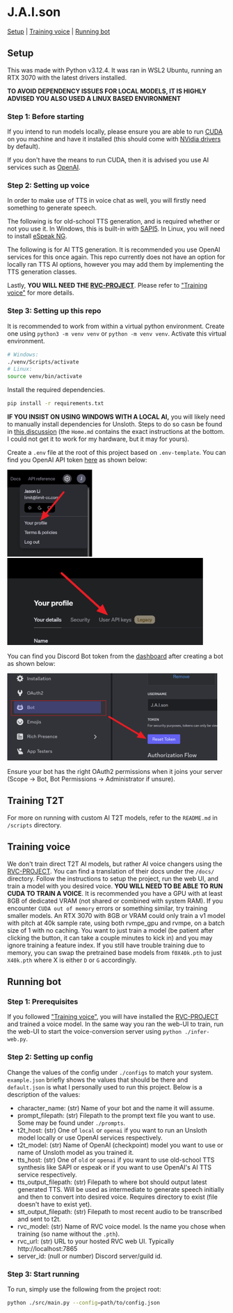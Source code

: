 # J.A.I.son
[Setup](#setup) | [Training voice](#training-voice) | [Running bot](#running-bot)

## Setup
This was made with Python v3.12.4. It was ran in WSL2 Ubuntu, running an RTX 3070 with the latest drivers installed.

**TO AVOID DEPENDENCY ISSUES FOR LOCAL MODELS, IT IS HIGHLY ADVISED YOU ALSO USED A LINUX BASED ENVIRONMENT**

### Step 1: Before starting
If you intend to run models locally, please ensure you are able to run [CUDA](https://developer.nvidia.com/cuda-toolkit) on you machine and have it installed (this should come with [NVidia drivers](https://www.nvidia.com/en-us/drivers/) by default).

If you don't have the means to run CUDA, then it is advised you use AI services such as [OpenAI](https://platform.openai.com/docs/overview).

### Step 2: Setting up voice
In order to make use of TTS in voice chat as well, you will firstly need something to generate speech.

The following is for old-school TTS generation, and is required whether or not you use it. In Windows, this is built-in with [SAPI5](https://learn.microsoft.com/en-us/previous-versions/windows/desktop/ms723627(v=vs.85)). In Linux, you will need to install [eSpeak NG](https://github.com/espeak-ng/espeak-ng/blob/master/docs/guide.md).

The following is for AI TTS generation. It is recommended you use OpenAI services for this once again. This repo currently does not have an option for locally ran TTS AI options, however you may add them by implementing the TTS generation classes.

Lastly, **YOU WILL NEED THE [RVC-PROJECT](https://github.com/limitcantcode/Retrieval-based-Voice-Conversion-WebUI)**. Please refer to ["Training voice"](#training-voice) for more details.

### Step 3: Setting up this repo
It is recommended to work from within a virtual python environment. Create one using `python3 -m venv venv` or `python -m venv venv`.
Activate this virtual environment.
```bash
# Windows:
./venv/Scripts/activate
# Linux:
source venv/bin/activate
```

Install the required dependencies.
```bash
pip install -r requirements.txt
```

**IF YOU INSIST ON USING WINDOWS WITH A LOCAL AI,** you will likely need to manually install dependencies for Unsloth. Steps to do so casn be found in [this discussion](https://github.com/unslothai/unsloth/issues/210#issuecomment-1977988036) (the `Home.md` contains the exact instructions at the bottom. I could not get it to work for my hardware, but it may for yours).

Create a `.env` file at the root of this project based on `.env-template`.
You can find you OpenAI API token [here](https://platform.openai.com/api-keys) as shown below:

<img src="./assets/openai_1.png" alt="openai api token location 1" height="200"/>
<img src="./assets/openai_2.png" alt="openai api token location 2" height="200"/>

You can find you Discord Bot token from the [dashboard](https://discord.com/developers/applications) after creating a bot as shown below:

<img src="./assets/discord_1.png" alt="discord bot token location" height="200"/>

Ensure your bot has the right OAuth2 permissions when it joins your server (Scope -> Bot, Bot Permissions -> Administrator if unsure).

## Training T2T
For more on running with custom AI T2T models, refer to the `README.md` in `/scripts` directory.

## Training voice
We don't train direct T2T AI models, but rather AI voice changers using the [RVC-PROJECT](https://github.com/limitcantcode/Retrieval-based-Voice-Conversion-WebUI). You can find a translation of their docs under the `/docs/` directory. Follow the instructions to setup the project, run the web UI, and train a model with you desired voice. **YOU WILL NEED TO BE ABLE TO RUN CUDA TO TRAIN A VOICE**. It is recommended you have a GPU with at least 8GB of dedicated VRAM (not shared or combined with system RAM). If you encounter `CUDA out of memory` errors or something similar, try training smaller models. An RTX 3070 with 8GB or VRAM could only train a v1 model with pitch at 40k sample rate, using both rvmpe_gpu and rvmpe, on a batch size of 1 with no caching. You want to just train a model (be patient after clicking the button, it can take a couple minutes to kick in) and you may ignore training a feature index. If you still have trouble training due to memory, you can swap the pretrained base models from `f0X40k.pth` to just `X40k.pth` where X is either `D` or `G` accordingly.

## Running bot
### Step 1: Prerequisites
If you followed ["Training voice"](#training-voice), you will have installed the [RVC-PROJECT](https://github.com/limitcantcode/Retrieval-based-Voice-Conversion-WebUI) and trained a voice model. In the same way you ran the web-UI to train, run the web-UI to start the voice-conversion server using `python ./infer-web.py`.

### Step 2: Setting up config
Change the values of the config under `./configs` to match your system. `example.json` briefly shows the values that should be there and `default.json` is what I personally used to run this project. Below is a description of the values:

- character_name: (str) Name of your bot and the name it will assume.
- prompt_filepath: (str) Filepath to the prompt text file you want to use. Some may be found under `./prompts`.
- t2t_host: (str) One of `local` or `openai` if you want to run an Unsloth model locally or use OpenAI services respectively.
- t2t_model: (str) Name of OpenAI (checkpoint) model you want to use or name of Unsloth model as you trained it.
- tts_host: (str) One of `old` or `openai` if you want to use old-school TTS synthesis like SAPI or espeak or if you want to use OpenAI's AI TTS service respectively.
- tts_output_filepath: (str) Filepath to where bot should output latest generated TTS. Will be used as intermediate to generate speech initially and then to convert into desired voice. Requires directory to exist (file doesn't have to exist yet).
- stt_output_filepath: (str) Filepath to most recent audio to be transcribed and sent to t2t.
- rvc_model: (str) Name of RVC voice model. Is the name you chose when training (so name without the `.pth`).
- rvc_url: (str) URL to your hosted RVC web UI. Typically http://localhost:7865
- server_id: (null or number) Discord server/guild id.

### Step 3: Start running

To run, simply use the following from the project root:
```bash
python ./src/main.py --config=path/to/config.json
```
